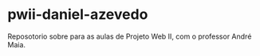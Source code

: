 # pwii-daniel-azevedo
Reposotorio sobre para as aulas de Projeto Web II, com o professor André Maia.
